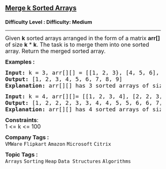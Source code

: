 <h2><a href="https://www.geeksforgeeks.org/problems/merge-k-sorted-arrays--151335/1?page=1&company=Flipkart,Adobe&difficulty=Medium&status=unsolved&sortBy=accuracy">Merge k Sorted Arrays</a></h2><h3>Difficulty Level : Difficulty: Medium</h3><hr><div class="problems_problem_content__Xm_eO"><p><span style="font-size: 18px;">Given <strong>k</strong> sorted arrays arranged in the form of a matrix <strong>arr[] </strong>of size <strong>k</strong> * <strong>k</strong>. The task is to merge them into one sorted array. Return the merged sorted array.</span></p>
<p><span style="font-size: 18px;"><strong>Examples :</strong> </span></p>
<pre><span style="font-size: 18px;"><strong>Input: </strong>k = 3, arr[][] = [[1, 2, 3}, [4, 5, 6], [7, 8, 9]]
<strong>Output: </strong>[1, 2, 3, 4, 5, 6, 7, 8, 9]<strong>
Explanation: </strong>arr[][] has 3 sorted arrays of size 3, arr[][] = [[1, 2, 3],[4, 5, 6],[7, 8, 9]]. The merged list will be [1, 2, 3, 4, 5, 6, 7, 8, 9].</span></pre>
<pre><span style="font-size: 18px;"><strong>Input: </strong>k = 4, arr[][]= [[1, 2, 3, 4], [2, 2, 3, 4], [5, 5, 6, 6], [7, 8, 9, 9]]
<strong>Output: </strong>[1, 2, 2, 2, 3, 3, 4, 4, 5, 5, 6, 6, 7, 8, 9, 9] <strong>
Explanation: </strong>arr[][] has 4 sorted arrays of size 4, arr[][] = [[1, 2, 2, 2], [3, 3, 4, 4], [5, 5, 6, 6], [7, 8, 9, 9 ]]. The merged list will be [1, 2, 2, 2, 3, 3, 4, 4, 5, 5, 6, 6, 7, 8, 9, 9].</span></pre>
<p><span style="font-size: 18px;"><strong>Constraints</strong>:<br>1 &lt;= k &lt;= 100</span></p></div><p><span style=font-size:18px><strong>Company Tags : </strong><br><code>VMWare</code>&nbsp;<code>Flipkart</code>&nbsp;<code>Amazon</code>&nbsp;<code>Microsoft</code>&nbsp;<code>Citrix</code>&nbsp;<br><p><span style=font-size:18px><strong>Topic Tags : </strong><br><code>Arrays</code>&nbsp;<code>Sorting</code>&nbsp;<code>Heap</code>&nbsp;<code>Data Structures</code>&nbsp;<code>Algorithms</code>&nbsp;